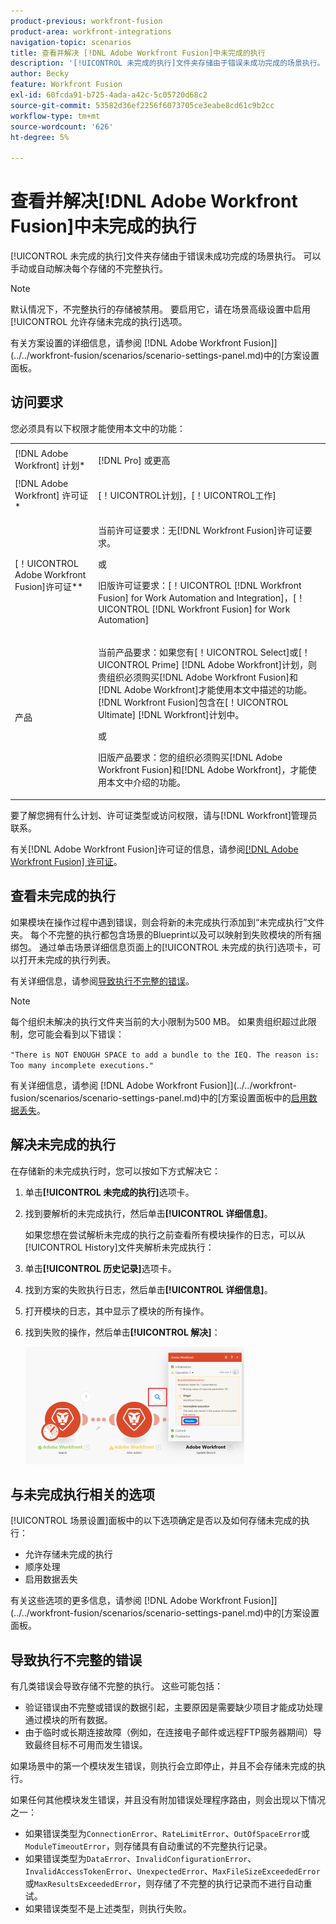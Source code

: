 ```yaml
---
product-previous: workfront-fusion
product-area: workfront-integrations
navigation-topic: scenarios
title: 查看并解决 [!DNL Adobe Workfront Fusion]中未完成的执行
description: '[!UICONTROL 未完成的执行]文件夹存储由于错误未成功完成的场景执行。 可以手动或自动解决每个存储的不完整执行。'
author: Becky
feature: Workfront Fusion
exl-id: 60fcda91-b725-4ada-a42c-5c05720d68c2
source-git-commit: 53582d36ef2256f6073705ce3eabe8cd61c9b2cc
workflow-type: tm+mt
source-wordcount: '626'
ht-degree: 5%

---
```


# 查看并解决[!DNL Adobe Workfront Fusion]中未完成的执行

[!UICONTROL 未完成的执行]文件夹存储由于错误未成功完成的场景执行。 可以手动或自动解决每个存储的不完整执行。

>[!NOTE]
>
>默认情况下，不完整执行的存储被禁用。 要启用它，请在场景高级设置中启用[!UICONTROL 允许存储未完成的执行]选项。
>
>有关方案设置的详细信息，请参阅 [!DNL Adobe Workfront Fusion]](../../workfront-fusion/scenarios/scenario-settings-panel.md)中的[方案设置面板。

## 访问要求

您必须具有以下权限才能使用本文中的功能：

<table style="table-layout:auto">  
 <col> 
 <col> 
 <tbody> 
  <tr> 
    <td role="rowheader">[!DNL Adobe Workfront] 计划*</td> 
   <td> <p>[!DNL Pro] 或更高</p> </td> 
  </tr> 
  <tr data-mc-conditions=""> 
   <td role="rowheader">[!DNL Adobe Workfront] 许可证*</td> 
   <td> <p>[！UICONTROL计划]，[！UICONTROL工作]</p> </td> 
  </tr> 
  <tr> 
   <td role="rowheader">[！UICONTROL Adobe Workfront Fusion]许可证**</td> 
  <td>
   <p>当前许可证要求：无[!DNL Workfront Fusion]许可证要求。</p>
   <p>或</p>
   <p>旧版许可证要求：[！UICONTROL [!DNL Workfront Fusion] for Work Automation and Integration]，[！UICONTROL [!DNL Workfront Fusion] for Work Automation]</p>
   </td>  
  </tr> 
  <tr> 
   <td role="rowheader">产品</td> 
   <td>
   <p>当前产品要求：如果您有[！UICONTROL Select]或[！UICONTROL Prime] [!DNL Adobe Workfront]计划，则贵组织必须购买[!DNL Adobe Workfront Fusion]和[!DNL Adobe Workfront]才能使用本文中描述的功能。 [!DNL Workfront Fusion]包含在[！UICONTROL Ultimate] [!DNL Workfront]计划中。</p>
   <p>或</p>
   <p>旧版产品要求：您的组织必须购买[!DNL Adobe Workfront Fusion]和[!DNL Adobe Workfront]，才能使用本文中介绍的功能。</p>
   </td> 
  </tr> 
 </tbody> 
</table>

要了解您拥有什么计划、许可证类型或访问权限，请与[!DNL Workfront]管理员联系。

有关[!DNL Adobe Workfront Fusion]许可证的信息，请参阅[[!DNL Adobe Workfront Fusion] 许可证](../../workfront-fusion/get-started/license-automation-vs-integration.md)。

## 查看未完成的执行

如果模块在操作过程中遇到错误，则会将新的未完成执行添加到“未完成执行”文件夹。 每个不完整的执行都包含场景的Blueprint以及可以映射到失败模块的所有捆绑包。 通过单击场景详细信息页面上的[!UICONTROL 未完成的执行]选项卡，可以打开未完成的执行列表。

<!--

![](assets/incomplete-executions-tab-350x102.png)

-->

有关详细信息，请参阅[导致执行不完整的错误](#errors-resulting-into-incomplete-executions)。

>[!NOTE]
>
>每个组织未解决的执行文件夹当前的大小限制为500 MB。 如果贵组织超过此限制，您可能会看到以下错误：
>
>`"There is NOT ENOUGH SPACE to add a bundle to the IEQ. The reason is: Too many incomplete executions."`
>
>有关详细信息，请参阅 [!DNL Adobe Workfront Fusion]](../../workfront-fusion/scenarios/scenario-settings-panel.md)中的[方案设置面板中的[启用数据丢失](../../workfront-fusion/scenarios/scenario-settings-panel.md#enable)。

## 解决未完成的执行

在存储新的未完成执行时，您可以按如下方式解决它：

1. 单击&#x200B;**[!UICONTROL 未完成的执行]**&#x200B;选项卡。
1. 找到要解析的未完成执行，然后单击&#x200B;**[!UICONTROL 详细信息]**。


   如果您想在尝试解析未完成的执行之前查看所有模块操作的日志，可以从[!UICONTROL History]文件夹解析未完成执行：

1. 单击&#x200B;**[!UICONTROL 历史记录]**&#x200B;选项卡。
1. 找到方案的失败执行日志，然后单击&#x200B;**[!UICONTROL 详细信息]**。
1. 打开模块的日志，其中显示了模块的所有操作。
1. 找到失败的操作，然后单击&#x200B;**[!UICONTROL 解决]**：

   ![](assets/resolve-btn-350x188.png)

## 与未完成执行相关的选项

[!UICONTROL 场景设置]面板中的以下选项确定是否以及如何存储未完成的执行：

* 允许存储未完成的执行
* 顺序处理
* 启用数据丢失

有关这些选项的更多信息，请参阅 [!DNL Adobe Workfront Fusion]](../../workfront-fusion/scenarios/scenario-settings-panel.md)中的[方案设置面板。

## 导致执行不完整的错误

有几类错误会导致存储不完整的执行。 这些可能包括：

* 验证错误由不完整或错误的数据引起，主要原因是需要缺少项目才能成功处理通过模块的所有数据。
* 由于临时或长期连接故障（例如，在连接电子邮件或远程FTP服务器期间）导致最终目标不可用而发生错误。

如果场景中的第一个模块发生错误，则执行会立即停止，并且不会存储未完成的执行。

如果任何其他模块发生错误，并且没有附加错误处理程序路由，则会出现以下情况之一：

* 如果错误类型为`ConnectionError`、`RateLimitError`、`OutOfSpaceError`或`ModuleTimeoutError`，则存储具有自动重试的不完整执行记录。
* 如果错误类型为`DataError`、`InvalidConfigurationError`、`InvalidAccessTokenError`、`UnexpectedError`、`MaxFileSizeExceededError`或`MaxResultsExceededError`，则存储了不完整的执行记录而不进行自动重试。
* 如果错误类型不是上述类型，则执行失败。
